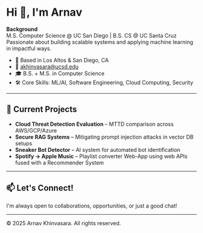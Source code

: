 # Hi 👋, I'm Arnav

**Background**  
M.S. Computer Science @ UC San Diego | B.S. CS @ UC Santa Cruz  
Passionate about building scalable systems and applying machine learning in impactful ways.

- 📍 Based in Los Altos & San Diego, CA  
- 📧 akhinvasara@ucsd.edu  
- 🎓 B.S. + M.S. in Computer Science  
- 🛠️ Core Skills: ML/AI, Software Engineering, Cloud Computing, Security

---

## 🚀 Current Projects

- **Cloud Threat Detection Evaluation** – MTTD comparison across AWS/GCP/Azure  
- **Secure RAG Systems** – Mitigating prompt injection attacks in vector DB setups  
- **Sneaker Bot Detector** – AI system for automated bot identification 
- **Spotify → Apple Music** – Playlist converter Web-App using web APIs fused with a Recommender System

---

## 📫 Let's Connect!
I'm always open to collaborations, opportunities, or just a good chat!

---

© 2025 Arnav Khinvasara. All rights reserved.
